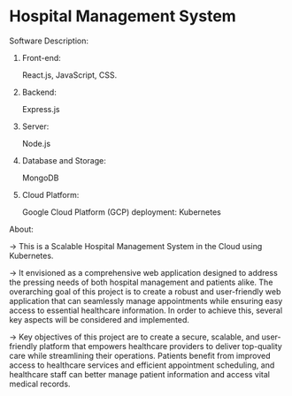 # Hospital Management System

Software Description:

1. Front-end:

    React.js, JavaScript, CSS.

3. Backend:

    Express.js

5. Server:

    Node.js

7. Database and Storage:

    MongoDB

9. Cloud Platform:
   
    Google Cloud Platform (GCP)
    deployment: Kubernetes



About:

-> This is a Scalable Hospital Management System in the Cloud using Kubernetes. 

-> It envisioned as a comprehensive web application designed to address the pressing needs of both hospital management and patients alike.
   The overarching goal of this project is to create a robust and user-friendly web application that can seamlessly manage appointments while ensuring easy access to essential healthcare information. 
   In order to achieve this, several key aspects will be considered and implemented.

-> Key objectives of this project are to create a secure, scalable, and user-friendly platform that empowers healthcare providers to deliver top-quality care while streamlining their operations. 
   Patients benefit from improved access to healthcare services and efficient appointment scheduling, and healthcare staff can better manage patient information and access vital medical records.
